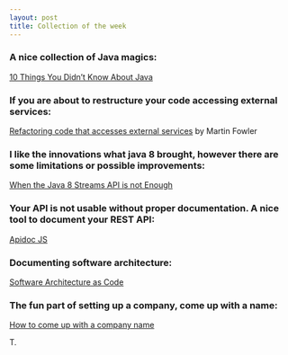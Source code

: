 ```yaml
---
layout: post
title: Collection of the week
---
```


### A nice collection of <strong>Java magic</strong>s:
<a href="http://blog.jooq.org/2014/11/03/10-things-you-didnt-know-about-java/" target="_target">10 Things You Didn’t Know About Java</a>

### If you are about to <strong>restructure your code</strong> accessing external services:
<a href="http://martinfowler.com/articles/refactoring-external-service.html" target="_target">Refactoring code that accesses external services</a> by Martin Fowler

### I like the innovations what <strong>java 8</strong> brought, however there are some limitations or possible improvements:
<a href="http://blog.jooq.org/2014/09/10/when-the-java-8-streams-api-is-not-enough/" target="_target">When the Java 8 Streams API is not Enough</a>

### Your API is not usable without proper documentation. A nice tool to <strong>document your REST API</strong>:
<a href="http://apidocjs.com/#demo" target="_blank">Apidoc JS</a>

### Documenting <strong>software architecture</strong>:
<a href="http://blog.jetbrains.com/idea/2015/02/webinar-recording-software-architecture-as-code/">Software Architecture as Code</a>

### The fun part of <strong>setting up a company</strong>, come up with a name:
<a href="http://www.crunch.co.uk/startup-advice/2012/07/04/six-ways-to-come-up-with-a-great-company-name/" target="_target">How to come up with a company name</a>


T.
